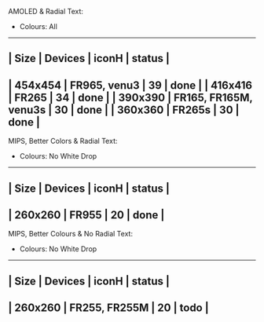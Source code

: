 AMOLED & Radial Text:
* Colours: All

---------------------------------------------------------------------
| Size      | Devices                           | iconH | status    |
---------------------------------------------------------------------
| 454x454   | FR965, venu3                      | 39    | done      |
| 416x416   | FR265                             | 34    | done      |
| 390x390   | FR165, FR165M, venu3s             | 30    | done      |
| 360x360   | FR265s                            | 30    | done      |
---------------------------------------------------------------------


MIPS, Better Colors & Radial Text:
* Colours: No White Drop

---------------------------------------------------------------------
| Size      | Devices                           | iconH | status    |
---------------------------------------------------------------------
| 260x260   | FR955                             | 20    | done      |
---------------------------------------------------------------------


MIPS, Better Colours & No Radial Text:
* Colours: No White Drop

---------------------------------------------------------------------
| Size      | Devices                           | iconH | status    |
---------------------------------------------------------------------
| 260x260   | FR255, FR255M                     | 20    | todo      |
---------------------------------------------------------------------